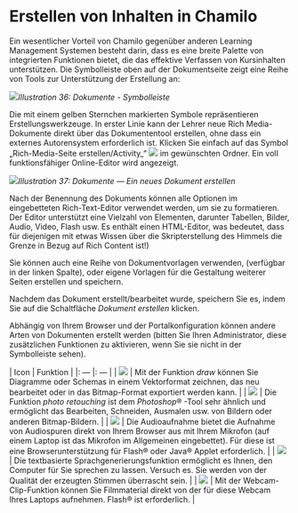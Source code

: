 # Erstellen von Inhalten in Chamilo

Ein wesentlicher Vorteil von Chamilo gegenüber anderen Learning Management Systemen besteht darin, dass es eine breite Palette von integrierten Funktionen bietet, die das effektive Verfassen von Kursinhalten unterstützen. Die Symbolleiste oben auf der Dokumentseite zeigt eine Reihe von Tools zur Unterstützung der Erstellung an:

![](../../.gitbook/assets/graphics122.png)_Illustration 36: Dokumente - Symbolleiste_

Die mit einem gelben Sternchen markierten Symbole repräsentieren Erstellungswerkzeuge. In erster Linie kann der Lehrer neue Rich Media-Dokumente direkt über das Dokumententool erstellen, ohne dass ein externes Autorensystem erforderlich ist. Klicken Sie einfach auf das Symbol „Rich-Media-Seite erstellen/Activity_“ ![](../../.gitbook/assets/graphics118.png) im gewünschten Ordner. Ein voll funktionsfähiger Online-Editor wird angezeigt.

![](../../.gitbook/assets/images39%20%281%29.png)_Illustration 37: Dokumente — Ein neues Dokument erstellen_

Nach der Benennung des Dokuments können alle Optionen im eingebetteten Rich-Text-Editor verwendet werden, um sie zu formatieren. Der Editor unterstützt eine Vielzahl von Elementen, darunter Tabellen, Bilder, Audio, Video, Flash usw. Es enthält einen HTML-Editor, was bedeutet, dass für diejenigen mit etwas Wissen über die Skripterstellung des Himmels die Grenze in Bezug auf Rich Content ist!\)

Sie können auch eine Reihe von Dokumentvorlagen verwenden, \(verfügbar in der linken Spalte\), oder eigene Vorlagen für die Gestaltung weiterer Seiten erstellen und speichern.

Nachdem das Dokument erstellt/bearbeitet wurde, speichern Sie es, indem Sie auf die Schaltfläche _Dokument erstellen_ klicken.

Abhängig von Ihrem Browser und der Portalkonfiguration können andere Arten von Dokumenten erstellt werden \(bitten Sie Ihren Administrator, diese zusätzlichen Funktionen zu aktivieren, wenn Sie sie nicht in der Symbolleiste sehen\).

| Icon | Funktion |
|: — |: — |
| ![](../../.gitbook/assets/images40%20%282%29.png) | Mit der Funktion _draw_ können Sie Diagramme oder Schemas in einem Vektorformat zeichnen, das neu bearbeitet oder in das Bitmap-Format exportiert werden kann. |
| ![](../../.gitbook/assets/images41%20%282%29.png) | Die Funktion _photo retouching_ ist dem _Photoshop_® -Tool sehr ähnlich und ermöglicht das Bearbeiten, Schneiden, Ausmalen usw. von Bildern oder anderen Bitmap-Bildern. |
| ![](../../.gitbook/assets/images42%20%282%29.png) | Die Audioaufnahme bietet die Aufnahme von Audiospuren direkt von Ihrem Browser aus mit Ihrem Mikrofon \(auf einem Laptop ist das Mikrofon im Allgemeinen eingebettet\). Für diese ist eine Browserunterstützung für Flash® oder Java® Applet erforderlich. |
| ![](../../.gitbook/assets/images43%20%282%29.png) | Die textbasierte Sprachgenerierungsfunktion ermöglicht es Ihnen, den Computer für Sie sprechen zu lassen. Versuch es. Sie werden von der Qualität der erzeugten Stimmen überrascht sein. |
| ![](../../.gitbook/assets/images287.png) | Mit der Webcam-Clip-Funktion können Sie Filmmaterial direkt von der für diese Webcam Ihres Laptops aufnehmen. Flash® ist erforderlich. |